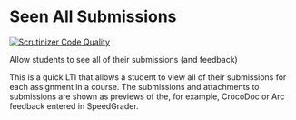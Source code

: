 # Seen All Submissions

[![Scrutinizer Code Quality](https://scrutinizer-ci.com/g/smtech/see-all-submissions/badges/quality-score.png?b=master)](https://scrutinizer-ci.com/g/smtech/see-all-submissions/?branch=master)

Allow students to see all of their submissions (and feedback)

This is a quick LTI that allows a student to view all of their submissions for each assignment in a course. The submissions and attachments to submissions are shown as previews of the, for example, CrocoDoc or Arc feedback entered in SpeedGrader.
